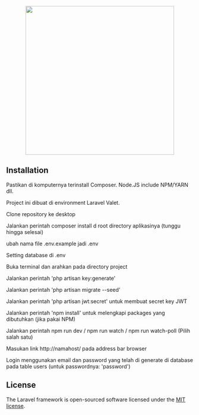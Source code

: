 <p align="center"><a href="https://laravel.com" target="_blank"><img src="https://raw.githubusercontent.com/laravel/art/master/logo-lockup/5%20SVG/2%20CMYK/1%20Full%20Color/laravel-logolockup-cmyk-red.svg" width="400"></a></p>

## Installation
Pastikan di komputernya terinstall Composer. Node.JS include NPM/YARN dll. 

Project ini dibuat di environment Laravel Valet.

Clone repository ke desktop

Jalankan perintah composer install d root directory aplikasinya (tunggu hingga selesai)

ubah nama file .env.example jadi .env

Setting database di .env

Buka terminal dan arahkan pada directory project

Jalankan perintah 'php artisan key:generate'

Jalankan perintah 'php artisan migrate --seed'

Jalankan perintah 'php artisan jwt:secret' untuk membuat secret key JWT

Jalankan perintah 'npm install' untuk melengkapi packages yang dibutuhkan (jika pakai NPM)

Jalankan perintah npm run dev / npm run watch / npm run watch-poll (Pilih salah satu)

Masukan link http://namahost/ pada address bar browser

Login menggunakan email dan password yang telah di generate di database pada table users (untuk passwordnya: 'password')


## License

The Laravel framework is open-sourced software licensed under the [MIT license](https://opensource.org/licenses/MIT).
